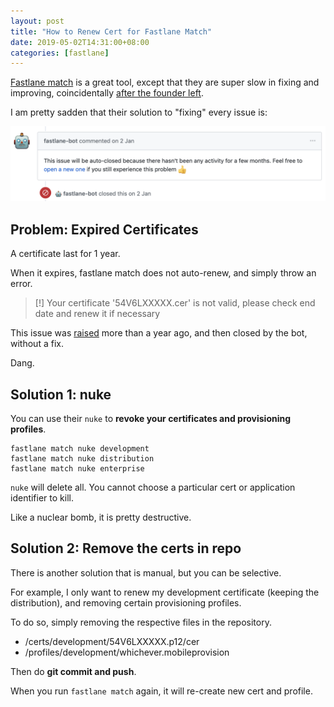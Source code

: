 ```yaml
---
layout: post
title: "How to Renew Cert for Fastlane Match"
date: 2019-05-02T14:31:00+08:00
categories: [fastlane]
---
```


[Fastlane match](https://docs.fastlane.tools/actions/match/) is a great tool, except that they are super slow in fixing and improving, coincidentally [after the founder left](https://krausefx.com/blog/ending-my-fastlane-chapter).

I am pretty sadden that their solution to "fixing" every issue is:

![](/images/fastlane-bot-fix.png)

## Problem: Expired Certificates

A certificate last for 1 year.

When it expires, fastlane match does not auto-renew, and simply throw an error.

> [!] Your certificate '54V6LXXXXX.cer' is not valid, please check end date and renew it if necessary

This issue was [raised](https://github.com/fastlane/fastlane/issues/11663) more than a year ago, and then closed by the bot, without a fix.

Dang.

## Solution 1: nuke

You can use their `nuke` to **revoke your certificates and provisioning profiles**.

    fastlane match nuke development
    fastlane match nuke distribution
    fastlane match nuke enterprise

`nuke` will delete all. You cannot choose a particular cert or application identifier to kill.

Like a nuclear bomb, it is pretty destructive.

## Solution 2: Remove the certs in repo

There is another solution that is manual, but you can be selective.

For example, I only want to renew my development certificate (keeping the distribution), and removing certain provisioning profiles.

To do so, simply removing the respective files in the repository.

- /certs/development/54V6LXXXXX.p12/cer
- /profiles/development/whichever.mobileprovision

Then do **git commit and push**.

When you run `fastlane match` again, it will re-create new cert and profile.
